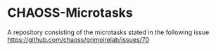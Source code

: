 # CHAOSS-Microtasks
A repository consisting of the microtasks  stated in the following issue https://github.com/chaoss/grimoirelab/issues/70
